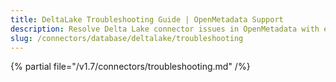 ```yaml
---
title: DeltaLake Troubleshooting Guide | OpenMetadata Support
description: Resolve Delta Lake connector issues in OpenMetadata with expert troubleshooting guides, common error fixes, and step-by-step solutions for seamless integration.
slug: /connectors/database/deltalake/troubleshooting
---
```


{% partial file="/v1.7/connectors/troubleshooting.md" /%}
